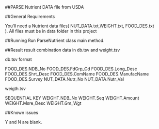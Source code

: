 ##PARSE Nutrient DATA file from USDA

##General Requirements

You'll need a Nutrient data files( NUT_DATA.txt,WEIGHT.txt, FOOD_DES.txt ). 
All files must be in data folder in this project 

##Running
Run ParseNutrient class main method.

##Result
result combination data in db.tsv and weight.tsv

db.tsv format

FOOD_DES.NDB_No
FOOD_DES.FdGrp_Cd
FOOD_DES.Long_Desc
FOOD_DES.Shrt_Desc
FOOD_DES.ComName
FOOD_DES.ManufacName
FOOD_DES.Survey
NUT_DATA.Nutr_No
NUT_DATA.Nutr_Val

weigth.tsv

SEQUENTIAL KEY
WEIGHT.NDB_No
WEIGHT.Seq
WEIGHT.Amount
WEIGHT.Msre_Desc
WEIGHT.Gm_Wgt

##Known issues

Y and N are blank.


 




